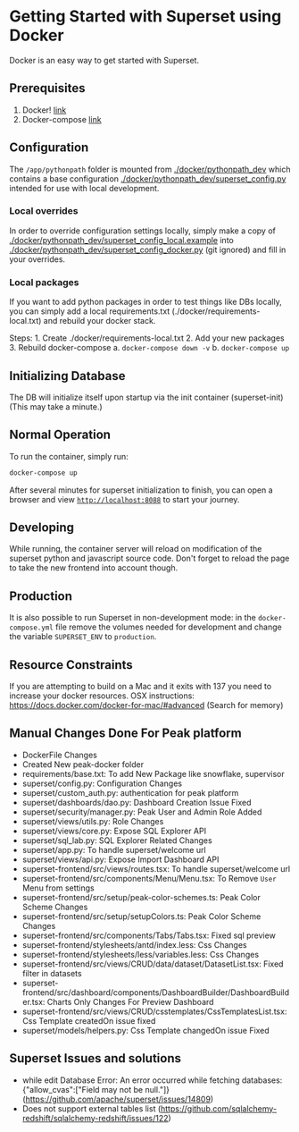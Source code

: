 <!--
Licensed to the Apache Software Foundation (ASF) under one
or more contributor license agreements.  See the NOTICE file
distributed with this work for additional information
regarding copyright ownership.  The ASF licenses this file
to you under the Apache License, Version 2.0 (the
"License"); you may not use this file except in compliance
with the License.  You may obtain a copy of the License at

  http://www.apache.org/licenses/LICENSE-2.0

Unless required by applicable law or agreed to in writing,
software distributed under the License is distributed on an
"AS IS" BASIS, WITHOUT WARRANTIES OR CONDITIONS OF ANY
KIND, either express or implied.  See the License for the
specific language governing permissions and limitations
under the License.
-->

# Getting Started with Superset using Docker

Docker is an easy way to get started with Superset.

## Prerequisites

1. Docker! [link](https://www.docker.com/get-started)
1. Docker-compose [link](https://docs.docker.com/compose/install/)

## Configuration

The `/app/pythonpath` folder is mounted from [./docker/pythonpath_dev](https://github.com/apache/superset/tree/1.2/docker/pythonpath_dev)
which contains a base configuration [./docker/pythonpath_dev/superset_config.py](https://github.com/apache/superset/blob/1.2/docker/pythonpath_dev/superset_config.py)
intended for use with local development.

### Local overrides

In order to override configuration settings locally, simply make a copy of [./docker/pythonpath_dev/superset_config_local.example](./docker/pythonpath_dev/superset_config_local.example)
into [./docker/pythonpath_dev/superset_config_docker.py](./docker/pythonpath_dev/superset_config_docker.py) (git ignored) and fill in your overrides.

### Local packages

If you want to add python packages in order to test things like DBs locally, you can simply add a local requirements.txt (./docker/requirements-local.txt)
and rebuild your docker stack.

Steps:
    1. Create ./docker/requirements-local.txt
    2. Add your new packages
    3. Rebuild docker-compose
        a. `docker-compose down -v`
        b. `docker-compose up`

## Initializing Database

The DB will initialize itself upon startup via the init container (superset-init)
(This may take a minute.)

## Normal Operation

To run the container, simply run:

```bash
docker-compose up
```

After several minutes for superset initialization to finish, you can open a browser and view [`http://localhost:8088`](http://localhost:8088)
to start your journey.

## Developing

While running, the container server will reload on modification of the superset python and javascript source code.
Don't forget to reload the page to take the new frontend into account though.

## Production

It is also possible to run Superset in non-development mode: in the `docker-compose.yml` file remove
the volumes needed for development and change the variable `SUPERSET_ENV` to `production`.

## Resource Constraints

If you are attempting to build on a Mac and it exits with 137 you need to increase your docker resources.
OSX instructions: https://docs.docker.com/docker-for-mac/#advanced (Search for memory)


## Manual Changes Done For Peak platform
- DockerFile Changes
- Created New peak-docker folder
- requirements/base.txt: To add New Package like snowflake, supervisor
- superset/config.py: Configuration Changes
- superset/custom_auth.py: authentication for peak platform
- superset/dashboards/dao.py: Dashboard Creation Issue Fixed
- superset/security/manager.py: Peak User and Admin Role Added
- superset/views/utils.py: Role Changes
- superset/views/core.py: Expose SQL Explorer API
- superset/sql_lab.py: SQL Explorer Related Changes
- superset/app.py: To handle superset/welcome url
- superset/views/api.py: Expose Import Dashboard API
- superset-frontend/src/views/routes.tsx: To handle superset/welcome url
- superset-frontend/src/components/Menu/Menu.tsx: To Remove `User` Menu from settings
- superset-frontend/src/setup/peak-color-schemes.ts: Peak Color Scheme Changes
- superset-frontend/src/setup/setupColors.ts: Peak Color Scheme Changes
- superset-frontend/src/components/Tabs/Tabs.tsx: Fixed sql preview
- superset-frontend/stylesheets/antd/index.less: Css Changes
- superset-frontend/stylesheets/less/variables.less: Css Changes
- superset-frontend/src/views/CRUD/data/dataset/DatasetList.tsx: Fixed filter in datasets
- superset-frontend/src/dashboard/components/DashboardBuilder/DashboardBuilder.tsx:   Charts Only Changes For Preview Dashboard
- superset-frontend/src/views/CRUD/csstemplates/CssTemplatesList.tsx: Css Template createdOn issue fixed
- superset/models/helpers.py: Css Template changedOn issue Fixed


## Superset Issues and solutions
- while edit Database Error: An error occurred while fetching databases: {"allow_cvas":["Field may not be null."]}(https://github.com/apache/superset/issues/14809)
- Does not support external tables list (https://github.com/sqlalchemy-redshift/sqlalchemy-redshift/issues/122)
